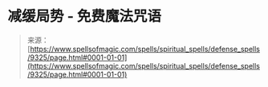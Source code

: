 <!--yml

分类：未分类

日期：2024-06-12 18:45:18

-->

# 减缓局势 - 免费魔法咒语

> 来源：[https://www.spellsofmagic.com/spells/spiritual_spells/defense_spells/9325/page.html#0001-01-01](https://www.spellsofmagic.com/spells/spiritual_spells/defense_spells/9325/page.html#0001-01-01)
